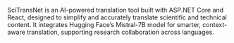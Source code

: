 SciTransNet is an AI-powered translation tool built with ASP.NET Core and React, designed to simplify and accurately translate scientific and technical content. It integrates Hugging Face’s Mistral-7B model for smarter, context-aware translation, supporting research collaboration across languages.

